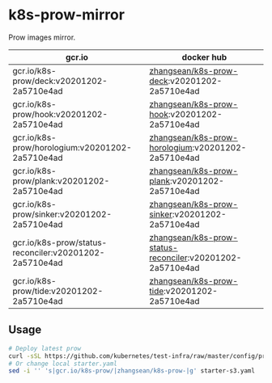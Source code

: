 # k8s-prow-mirror

Prow images mirror.

gcr.io | docker hub
---|---
gcr.io/k8s-prow/deck:v20201202-2a5710e4ad | [zhangsean/k8s-prow-deck](https://hub.docker.com/r/zhangsean/k8s-prow-deck):v20201202-2a5710e4ad
gcr.io/k8s-prow/hook:v20201202-2a5710e4ad | [zhangsean/k8s-prow-hook](https://hub.docker.com/r/zhangsean/k8s-prow-hook):v20201202-2a5710e4ad
gcr.io/k8s-prow/horologium:v20201202-2a5710e4ad | [zhangsean/k8s-prow-horologium](https://hub.docker.com/r/zhangsean/k8s-prow-horologium):v20201202-2a5710e4ad
gcr.io/k8s-prow/plank:v20201202-2a5710e4ad | [zhangsean/k8s-prow-plank](https://hub.docker.com/r/zhangsean/k8s-prow-plank):v20201202-2a5710e4ad
gcr.io/k8s-prow/sinker:v20201202-2a5710e4ad | [zhangsean/k8s-prow-sinker](https://hub.docker.com/r/zhangsean/k8s-prow-sinker):v20201202-2a5710e4ad
gcr.io/k8s-prow/status-reconciler:v20201202-2a5710e4ad | [zhangsean/k8s-prow-status-reconciler](https://hub.docker.com/r/zhangsean/k8s-prow-status-reconciler):v20201202-2a5710e4ad
gcr.io/k8s-prow/tide:v20201202-2a5710e4ad | [zhangsean/k8s-prow-tide](https://hub.docker.com/r/zhangsean/k8s-prow-tide):v20201202-2a5710e4ad

## Usage

```bash
# Deploy latest prow
curl -sSL https://github.com/kubernetes/test-infra/raw/master/config/prow/cluster/starter-s3.yaml | sed 's|gcr.io/k8s-prow/|zhangsean/k8s-prow-|g' | kubectl apply -f -
# Or change local starter.yaml
sed -i '' 's|gcr.io/k8s-prow/|zhangsean/k8s-prow-|g' starter-s3.yaml
```
